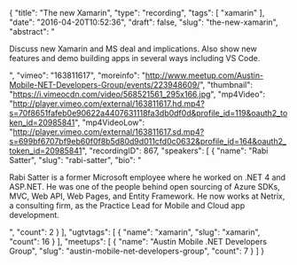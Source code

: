 {
  "title": "The new Xamarin",
  "type": "recording",
  "tags": [
    "xamarin"
  ],
  "date": "2016-04-20T10:52:36",
  "draft": false,
  "slug": "the-new-xamarin",
  "abstract": "<p>Discuss new Xamarin and MS deal and implications. Also show new features and demo building apps in several ways including VS Code.</p>",
  "vimeo": "163811617",
  "moreinfo": "http://www.meetup.com/Austin-Mobile-NET-Developers-Group/events/223948609/",
  "thumbnail": "https://i.vimeocdn.com/video/568521561_295x166.jpg",
  "mp4Video": "http://player.vimeo.com/external/163811617.hd.mp4?s=70f8651fafeb0e90622a4407631118fa3db0df0d&profile_id=119&oauth2_token_id=20985841",
  "mp4VideoLow": "http://player.vimeo.com/external/163811617.sd.mp4?s=699bf6707bf9eb60f0f8b5d80d9d011cfd0c0632&profile_id=164&oauth2_token_id=20985841",
  "recordingID": 867,
  "speakers": [
    {
      "name": "Rabi Satter",
      "slug": "rabi-satter",
      "bio": "<p>Rabi Satter is a former Microsoft employee where he worked on .NET 4 and ASP.NET. He was one of the people behind open sourcing of Azure SDKs, MVC, Web API, Web Pages, and Entity Framework. He now works at Netrix, a consulting firm, as the Practice Lead for Mobile and Cloud app development.</p>",
      "count": 2
    }
  ],
  "ugtvtags": [
    {
      "name": "xamarin",
      "slug": "xamarin",
      "count": 16
    }
  ],
  "meetups": [
    {
      "name": "Austin Mobile .NET Developers Group",
      "slug": "austin-mobile-net-developers-group",
      "count": 7
    }
  ]
}